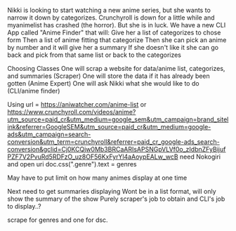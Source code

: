 Nikki is looking to start watching a new anime series, but she wants to narrow it down by categorizes.
Crunchyroll is down for a little while and myanimelist has crashed (the horror). But she is in luck.
We have a new CLI App called "Anime Finder" that will:
  Give her a list of categorizes to chose form 
  Then a list of anime fitting that categorize 
  Then she can pick an anime by number and it will give her a summary
  If she doesn't like it she can go back and pick from that same list or back to the categorizes
  
Choosing Classes
  One will scrap a website for data/anime list, categorizes, and summaries (Scraper)
  One will store the data if it has already been gotten (Anime Expert)
  One will ask Nikki what she would like to do (CLI/anime finder)
  
Using url = https://aniwatcher.com/anime-list or https://www.crunchyroll.com/videos/anime?utm_source=paid_cr&utm_medium=google_sem&utm_campaign=brand_sitelink&referrer=GoogleSEM&utm_source=paid_cr&utm_medium=google-ads&utm_campaign=search-conversion&utm_term=crunchyroll&referrer=paid_cr_google-ads_search-conversion&gclid=Cj0KCQjw0Mb3BRCaARIsAPSNGpVLVf0o_zIdbnZFyBijufPZF7V2PvuRd5RDFzO_uz8OF56KxFyrYl4aAoypEALw_wcB
  need Nokogiri and open uri 
doc.css(".genre").text = genres

May have to put limit on how many animes display at one time

Next need to get summaries displaying
  Wont be in a list format, will only show the summary of the show
  Purely scraper's job to obtain and CLI's job to display..?
  
scrape for genres and one for dsc.